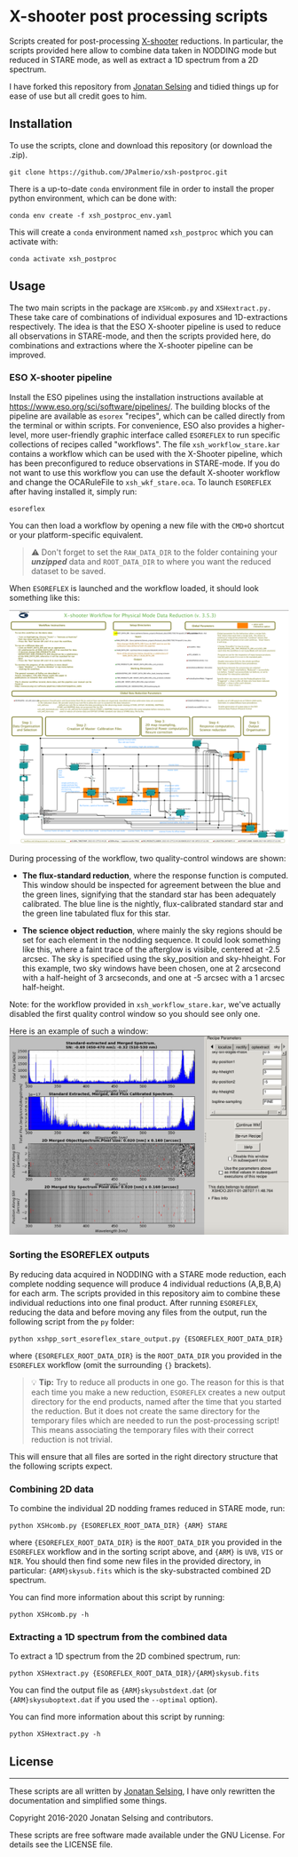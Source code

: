 # X-shooter post processing scripts
Scripts created for post-processing [X-shooter](https://www.eso.org/sci/facilities/paranal/instruments/xshooter.html) reductions.
In particular, the scripts provided here allow to combine data taken in NODDING mode but reduced in STARE mode, as well as extract a 1D spectrum from a 2D spectrum.


I have forked this repository from [Jonatan Selsing](https://github.com/jselsing) and tidied things up for ease of use but all credit goes to him.


## Installation

To use the scripts, clone and download this repository (or download the .zip). 
```
git clone https://github.com/JPalmerio/xsh-postproc.git
```

There is a up-to-date `conda` environment file in order to install the proper python environment, which can be done with:
```
conda env create -f xsh_postproc_env.yaml
```
This will create a `conda` environment named `xsh_postproc` which you can activate with:

```
conda activate xsh_postproc
```


## Usage

The two main scripts in the package are `XSHcomb.py` and `XSHextract.py.`
These take care of combinations of individual exposures and 1D-extractions respectively.
The idea is that the ESO X-shooter pipeline is used to reduce all observations in STARE-mode, and then the scripts provided here, do combinations and extractions where the X-shooter pipeline can be improved. 

### ESO X-shooter pipeline

Install the ESO pipelines using the installation instructions available at https://www.eso.org/sci/software/pipelines/.
The building blocks of the pipeline are available as `esorex` "recipes", which can be called directly from the terminal or within scripts.
For convenience, ESO also provides a higher-level, more user-friendly graphic interface called `ESOREFLEX` to run specific collections of recipes called "workflows".
The file `xsh_workflow_stare.kar` contains a workflow which can be used with the X-Shooter pipeline, which has been preconfigured to reduce observations in STARE-mode.
If you do not want to use this workflow you can use the default X-shooter workflow and change the OCARuleFile to `xsh_wkf_stare.oca`.
To launch `ESOREFLEX` after having installed it, simply run:
```
esoreflex
```

You can then load a workflow by opening a new file with the `CMD+O` shortcut or your platform-specific equivalent.

> :warning: Don't forget to set the `RAW_DATA_DIR` to the folder containing your **_unzipped_** data and `ROOT_DATA_DIR` to where you want the reduced dataset to be saved.


When `ESOREFLEX` is launched and the workflow loaded, it should look something like this:

![alt tag](docs/figs/esoreflex.png)


During processing of the workflow, two quality-control windows are shown:

- **The flux-standard reduction**, where the response function is computed.
This window should be inspected for agreement between the blue and the green lines, signifying that the standard star has been adequately calibrated.
The blue line is the nightly, flux-calibrated standard star and the green line tabulated flux for this star. 

- **The science object reduction**, where mainly the sky regions should be set for each element in the nodding sequence.
It could look something like this, where a faint trace of the afterglow is visible, centered at -2.5 arcsec.
The sky is specified using the sky_position and sky-hheight. For this example, two sky windows have been chosen, one at 2 arcsecond with a half-height of 3 arcseconds, and one at -5 arcsec with a 1 arcsec half-height.

Note: for the workflow provided in `xsh_workflow_stare.kar`, we've actually disabled the first quality control window so you should see only one.

Here is an example of such a window:
![alt tag](docs/figs/sky_sub.png)


### Sorting the ESOREFLEX outputs
By reducing data acquired in NODDING with a STARE mode reduction, each complete nodding sequence will produce 4 individual reductions (A,B,B,A) for each arm.
The scripts provided in this repository aim to combine these individual reductions into one final product.
After running `ESOREFLEX`, reducing the data and before moving any files from the output, run the following script from the `py` folder:
```
python xshpp_sort_esoreflex_stare_output.py {ESOREFLEX_ROOT_DATA_DIR}
```
where `{ESOREFLEX_ROOT_DATA_DIR}` is the `ROOT_DATA_DIR` you provided in the `ESOREFLEX` workflow (omit the surrounding `{}` brackets).


> :bulb: **Tip:** Try to reduce all products in one go. 
> The reason for this is that each time you make a new reduction, `ESOREFLEX` creates a new output directory for the end products, named after the time that you started the reduction.
> But it does not create the same directory for the temporary files which are needed to run the post-processing script!
> This means associating the temporary files with their correct reduction is not trivial.

This will ensure that all files are sorted in the right directory structure that the following scripts expect.


### Combining 2D data
To combine the individual 2D nodding frames reduced in STARE mode, run:

```
python XSHcomb.py {ESOREFLEX_ROOT_DATA_DIR} {ARM} STARE
```
where `{ESOREFLEX_ROOT_DATA_DIR}` is the `ROOT_DATA_DIR` you provided in the `ESOREFLEX` workflow and in the sorting script above, and `{ARM}` is `UVB`, `VIS` or `NIR`.
You should then find some new files in the provided directory, in particular: `{ARM}skysub.fits` which is the sky-substracted combined 2D spectrum.

You can find more information about this script by running:
```
python XSHcomb.py -h
```

### Extracting a 1D spectrum from the combined data
To extract a 1D spectrum from the 2D combined spectrum, run:

```
python XSHextract.py {ESOREFLEX_ROOT_DATA_DIR}/{ARM}skysub.fits 
```
You can find the output file as `{ARM}skysubstdext.dat` (or `{ARM}skysuboptext.dat` if you used the `--optimal` option).

You can find more information about this script by running:
```
python XSHextract.py -h
```


## License
-------
These scripts are all written by [Jonatan Selsing](https://github.com/jselsing), I have only rewritten the documentation and simplified some things.


Copyright 2016-2020 Jonatan Selsing and contributors.

These scripts are free software made available under the GNU License. For details see
the LICENSE file.

